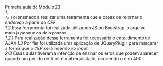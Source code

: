 Primeira aula do Módulo 23</br>
*1.*</br>
*1.1* Foi ensinado a realizar uma ferramenta que é capaz de retornar o *endereço* a partir do *CEP*</br>
*1.2* Essa ferramenta foi realizada utilizando JS ou Bootstrap, o arquivo main.js possue os dois passos</br>
*1.2.1* Para realização dessa ferramenta foi necessário o entendimento de AJAX
*1.3* Por fim foi utilizada uma aplicação de JQueryPlugin para mascarar a forma que o CEP será inserido no *input*</br>
*2/3* Essas aulas tiveram a intenção de ensinar os erros que podem aparecer quando um pedido de front é mal requisitado, ocorrendo o erro 400.